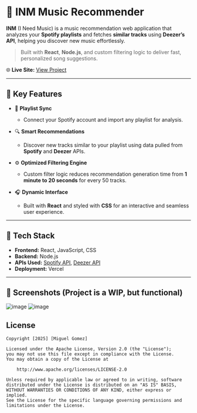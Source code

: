 # 🎵 INM Music Recommender

**INM** (I Need Music) is a music recommendation web application that analyzes your **Spotify playlists** and fetches **similar tracks** using **Deezer’s API**, helping you discover new music effortlessly.

> Built with **React**, **Node.js**, and custom filtering logic to deliver fast, personalized song suggestions.

🌐 **Live Site:** [View Project](https://inm-25.vercel.app/)  

---

## 🚀 Key Features

- 🔄 **Playlist Sync**
  - Connect your Spotify account and import any playlist for analysis.

- 🔍 **Smart Recommendations**
  - Discover new tracks similar to your playlist using data pulled from **Spotify** and **Deezer** APIs.

- ⚙️ **Optimized Filtering Engine**
  - Custom filter logic reduces recommendation generation time from **1 minute to 20 seconds** for every 50 tracks.

- 🎧 **Dynamic Interface**
  - Built with **React** and styled with **CSS** for an interactive and seamless user experience.

---

## 🧰 Tech Stack

- **Frontend:** React, JavaScript, CSS  
- **Backend:** Node.js  
- **APIs Used:** [Spotify API](https://developer.spotify.com), [Deezer API](https://developers.deezer.com/)  
- **Deployment:** Vercel 

---

## 📸 Screenshots (Project is a WIP, but functional)

![image](https://github.com/user-attachments/assets/effe04e5-ddc6-4203-8b57-aff258fc7c81)
![image](https://github.com/user-attachments/assets/402531d1-b83d-4555-84a8-2e688481d2f9)


## License

    Copyright [2025] [Miguel Gomez]

    Licensed under the Apache License, Version 2.0 (the "License");
    you may not use this file except in compliance with the License.
    You may obtain a copy of the License at

        http://www.apache.org/licenses/LICENSE-2.0

    Unless required by applicable law or agreed to in writing, software
    distributed under the License is distributed on an "AS IS" BASIS,
    WITHOUT WARRANTIES OR CONDITIONS OF ANY KIND, either express or implied.
    See the License for the specific language governing permissions and
    limitations under the License.

